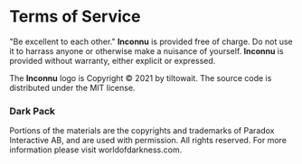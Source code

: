 # Terms of Service

"Be excellent to each other." **Inconnu** is provided free of charge. Do not use it to harrass anyone or otherwise make a nuisance of yourself. **Inconnu** is provided without warranty, either explicit or expressed.

The **Inconnu** logo is Copyright &copy; 2021 by tiltowait. The source code is distributed under the MIT license.

### Dark Pack

Portions of the materials are the copyrights and trademarks of Paradox Interactive AB, and are used with permission. All rights reserved. For more information please visit worldofdarkness.com.
